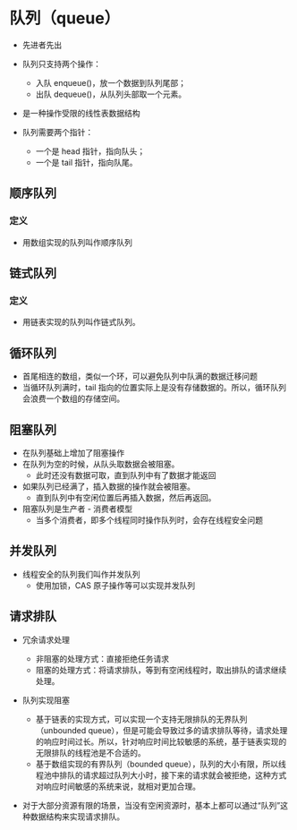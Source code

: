 # 队列（queue）

* 先进者先出
* 队列只支持两个操作：
  * 入队 enqueue()，放一个数据到队列尾部；
  * 出队 dequeue()，从队列头部取一个元素。

* 是一种操作受限的线性表数据结构
* 队列需要两个指针：
  * 一个是 head 指针，指向队头；
  * 一个是 tail 指针，指向队尾。



## 顺序队列

### 定义

* 用数组实现的队列叫作顺序队列



## 链式队列

### 定义

* 用链表实现的队列叫作链式队列。



## 循环队列

* 首尾相连的数组，类似一个环，可以避免队列中队满的数据迁移问题
* 当循环队列满时，tail 指向的位置实际上是没有存储数据的。所以，循环队列会浪费一个数组的存储空间。



## 阻塞队列

* 在队列基础上增加了阻塞操作
* 在队列为空的时候，从队头取数据会被阻塞。
  * 此时还没有数据可取，直到队列中有了数据才能返回
* 如果队列已经满了，插入数据的操作就会被阻塞。
  * 直到队列中有空闲位置后再插入数据，然后再返回。
* 阻塞队列是生产者 - 消费者模型
  * 当多个消费者，即多个线程同时操作队列时，会存在线程安全问题



## 并发队列

* 线程安全的队列我们叫作并发队列
  * 使用加锁，CAS 原子操作等可以实现并发队列



## 请求排队

* 冗余请求处理
  * 非阻塞的处理方式：直接拒绝任务请求
  * 阻塞的处理方式：将请求排队，等到有空闲线程时，取出排队的请求继续处理。

* 队列实现阻塞
  * 基于链表的实现方式，可以实现一个支持无限排队的无界队列（unbounded queue），但是可能会导致过多的请求排队等待，请求处理的响应时间过长。所以，针对响应时间比较敏感的系统，基于链表实现的无限排队的线程池是不合适的。
  * 基于数组实现的有界队列（bounded queue），队列的大小有限，所以线程池中排队的请求超过队列大小时，接下来的请求就会被拒绝，这种方式对响应时间敏感的系统来说，就相对更加合理。

* 对于大部分资源有限的场景，当没有空闲资源时，基本上都可以通过“队列”这种数据结构来实现请求排队。


